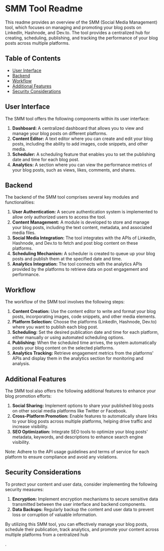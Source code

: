 # SMM Tool Readme

This readme provides an overview of the SMM (Social Media Management) tool, which focuses on managing and promoting your blog posts on LinkedIn, Hashnode, and Dev.to. The tool provides a centralized hub for creating, scheduling, publishing, and tracking the performance of your blog posts across multiple platforms.

## Table of Contents
- [User Interface](#user-interface)
- [Backend](#backend)
- [Workflow](#workflow)
- [Additional Features](#additional-features)
- [Security Considerations](#security-considerations)

## User Interface

The SMM tool offers the following components within its user interface:

1. **Dashboard:** A centralized dashboard that allows you to view and manage your blog posts on different platforms.
2. **Content Editor:** A text editor where you can create and edit your blog posts, including the ability to add images, code snippets, and other media.
3. **Scheduler:** A scheduling feature that enables you to set the publishing date and time for each blog post.
4. **Analytics:** A section where you can view the performance metrics of your blog posts, such as views, likes, comments, and shares.

## Backend

The backend of the SMM tool comprises several key modules and functionalities:

1. **User Authentication:** A secure authentication system is implemented to allow only authorized users to access the tool.
2. **Content Management:** A module is developed to store and manage your blog posts, including the text content, metadata, and associated media files.
3. **Social Media Integration:** The tool integrates with the APIs of LinkedIn, Hashnode, and Dev.to to fetch and post blog content on these platforms.
4. **Scheduling Mechanism:** A scheduler is created to queue up your blog posts and publish them at the specified date and time.
5. **Analytics Integration:** The tool connects with the analytics APIs provided by the platforms to retrieve data on post engagement and performance.

## Workflow

The workflow of the SMM tool involves the following steps:

1. **Content Creation:** Use the content editor to write and format your blog posts, incorporating images, code snippets, and other media elements.
2. **Platform Selection:** Choose the platforms (LinkedIn, Hashnode, Dev.to) where you want to publish each blog post.
3. **Scheduling:** Set the desired publication date and time for each platform, either manually or using automated scheduling options.
4. **Publishing:** When the scheduled time arrives, the system automatically posts your blog content on the selected platforms.
5. **Analytics Tracking:** Retrieve engagement metrics from the platforms' APIs and display them in the analytics section for monitoring and analysis.

## Additional Features

The SMM tool also offers the following additional features to enhance your blog promotion efforts:

1. **Social Sharing:** Implement options to share your published blog posts on other social media platforms like Twitter or Facebook.
2. **Cross-Platform Promotion:** Enable features to automatically share links to your blog posts across multiple platforms, helping drive traffic and increase visibility.
3. **SEO Optimization:** Integrate SEO tools to optimize your blog posts' metadata, keywords, and descriptions to enhance search engine visibility.

Note: Adhere to the API usage guidelines and terms of service for each platform to ensure compliance and avoid any violations.

## Security Considerations

To protect your content and user data, consider implementing the following security measures:

1. **Encryption:** Implement encryption mechanisms to secure sensitive data transmitted between the user interface and backend components.
2. **Data Backups:** Regularly backup the content and user data to prevent loss or corruption of valuable information.

By utilizing this SMM tool, you can effectively manage your blog posts, schedule their publication, track analytics, and promote your content across multiple platforms from a centralized hub

.
